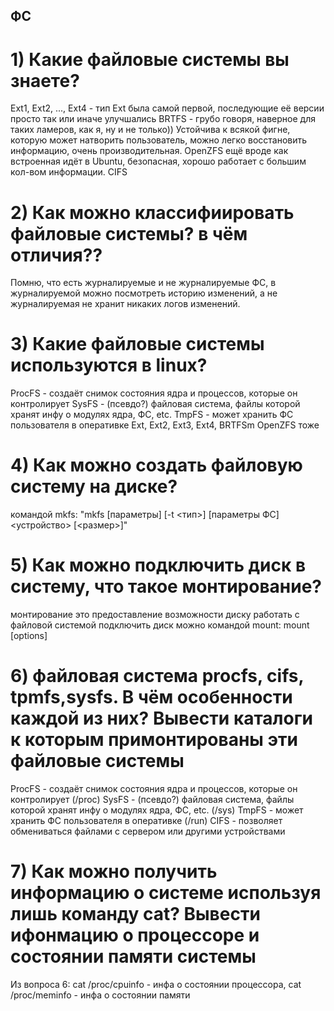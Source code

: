 ## ФС

# 1) Какие файловые системы вы знаете?
   Ext1, Ext2, ..., Ext4 - тип Ext была самой первой, последующие её версии просто так или иначе улучшались
   BRTFS - грубо говоря, наверное для таких ламеров, как я, ну и не только)) Устойчива к всякой фигне, которую может натворить пользователь, можно легко восстановить информацию, очень производительная.
   OpenZFS ещё вроде как встроенная идёт в Ubuntu, безопасная, хорошо работает с большим кол-вом информации.
   CIFS
# 2) Как можно классифиировать файловые системы? в чём отличия??
   Помню, что есть журналируемые и не журналируемые ФС, в журналируемой можно посмотреть историю изменений, а не журналируемая не хранит никаких логов изменений.
# 3) Какие файловые системы используются в linux?
   ProcFS - создаёт снимок состояния ядра и процессов, которые он контролирует
   SysFS - (псевдо?) файловая система, файлы которой хранят инфу о модулях ядра, ФС, etc.
   TmpFS - может хранить ФС пользователя в оперативке
   Ext, Ext2, Ext3, Ext4, BRTFSm OpenZFS тоже
# 4) Как можно создать файловую систему на диске?
   командой mkfs: "mkfs [параметры] [-t <тип>] [параметры ФС] <устройство> [<размер>]"
# 5) Как можно подключить диск в систему, что такое монтирование?
  монтирование это предоставление возможности диску работать с файловой системой
   подключить диск можно командой mount: mount [options] <source> <directory>
# 6) файловая система procfs, cifs, tpmfs,sysfs. В чём особенности каждой из них? Вывести каталоги к которым примонтированы эти файловые системы
  ProcFS - создаёт снимок состояния ядра и процессов, которые он контролирует (/proc)
  SysFS - (псевдо?) файловая система, файлы которой хранят инфу о модулях ядра, ФС, etc. (/sys)
  TmpFS - может хранить ФС пользователя в оперативке (/run)
  CIFS - позволяет обмениваться файлами с сервером или другими устройствами
# 7) Как можно получить информацию о системе используя лишь команду cat? Вывести ифонмацию о процессоре и состоянии памяти системы
Из вопроса 6: 
cat /proc/cpuinfo - инфа о состоянии процессора, cat /proc/meminfo - инфа о состоянии памяти
